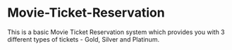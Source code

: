 # Movie-Ticket-Reservation
This is a basic Movie Ticket Reservation system which provides you with 3 different types of tickets - Gold, Silver and Platinum.
